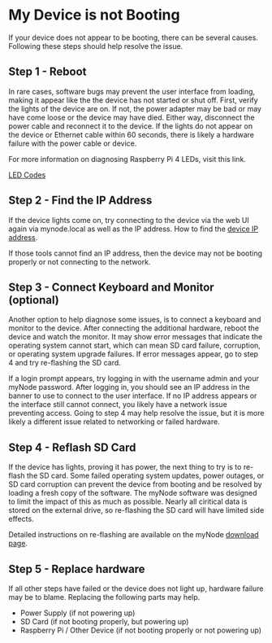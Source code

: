 # My Device is not Booting

If your device does not appear to be booting, there can be several causes. Following these steps should help resolve the issue.

## Step 1 - Reboot

In rare cases, software bugs may prevent the user interface from loading, making it appear like the the device has not started or shut off. First, verify the lights of the device are on. If not, the power adapter may be bad or may have come loose or the device may have died. Either way, disconnect the power cable and reconnect it to the device. If the lights do not appear on the device or Ethernet cable within 60 seconds, there is likely a hardware failure with the power cable or device.

For more information on diagnosing Raspberry Pi 4 LEDs, visit this link.

[LED Codes](https://elinux.org/R-Pi_Troubleshooting#Normal_LED_status)

## Step 2 - Find the IP Address

If the device lights come on, try connecting to the device via the web UI again via mynode.local as well as the IP address. How to find the [device IP address](/advanced/find-device-ip.html).

If those tools cannot find an IP address, then the device may not be booting properly or not connecting to the network.

## Step 3 - Connect Keyboard and Monitor (optional)

Another option to help diagnose some issues, is to connect a keyboard and monitor to the device. After connecting the additional hardware, reboot the device and watch the monitor. It may show error messages that indicate the operating system cannot start, which can mean SD card failure, corruption, or operating system upgrade failures. If error messages appear, go to step 4 and try re-flashing the SD card.

If a login prompt appears, try logging in with the username admin and your myNode password. After logging in, you should see an IP address in the banner to use to connect to the user interface. If no IP address appears or the interface still cannot connect, you likely have a network issue preventing access. Going to step 4 may help resolve the issue, but it is more likely a different issue related to networking or failed hardware.

## Step 4 - Reflash SD Card

If the device has lights, proving it has power, the next thing to try is to re-flash the SD card. Some failed operating system updates, power outages, or SD card corruption can prevent the device from booting and be resolved by loading a fresh copy of the software. The myNode software was designed to limit the impact of this as much as possible. Nearly all ciritical data is stored on the external drive, so re-flashing the SD card will have limited side effects.

Detailed instructions on re-flashing are available on the myNode [download page](https://mynodebtc.com/download).

## Step 5 - Replace hardware

If all other steps have failed or the device does not light up, hardware failure may be to blame. Replacing the following parts may help.

- Power Supply (if not powering up)
- SD Card (if not booting properly, but powering up)
- Raspberry Pi / Other Device (if not booting properly or not powering up)